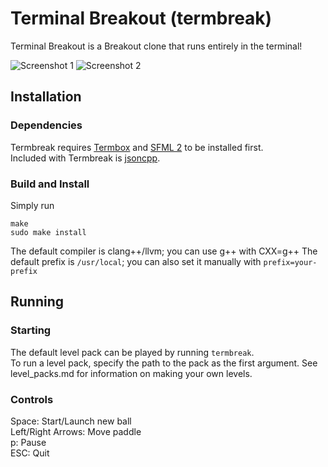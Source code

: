 # Terminal Breakout (termbreak)

Terminal Breakout is a Breakout clone that runs entirely in the terminal!


![Screenshot 1](https://raw.githubusercontent.com/ElliotLockerman/termbreak/master/img/img1.png)
![Screenshot 2](https://raw.githubusercontent.com/ElliotLockerman/termbreak/master/img/img2.png)


## Installation

### Dependencies

Termbreak requires [Termbox](https://github.com/nsf/termbox) and [SFML 2](http://www.sfml-dev.org/) to be installed first.  
Included with Termbreak is [jsoncpp](https://github.com/open-source-parsers/jsoncpp).

### Build and Install

Simply run

    make
    sudo make install

The default compiler is clang++/llvm; you can use g++ with CXX=g++
The default prefix is `/usr/local`; you can also set it manually with `prefix=your-prefix`


## Running

### Starting

The default level pack can be played by running `termbreak`.  
To run a level pack, specify the path to the pack as the first argument. See level_packs.md for information on making your own levels.   

### Controls

Space: Start/Launch new ball   
Left/Right Arrows: Move paddle  
p: Pause  
ESC: Quit
